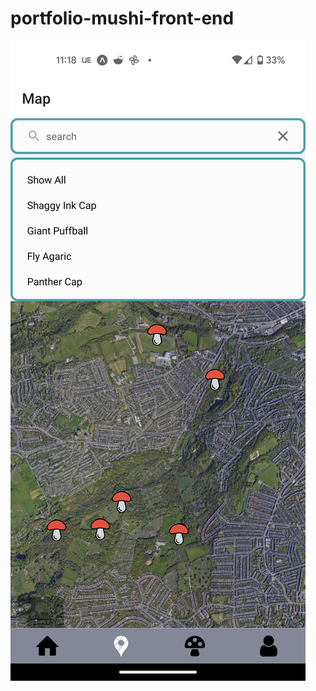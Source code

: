 # portfolio-mushi-front-end

![alt text](https://github.com/FisherTom/portfolio-mushi-front-end/blob/main/screenshots/Screenshot_20230308-111854.png?raw=true)
